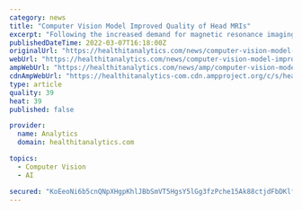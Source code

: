 ```yaml
---
category: news
title: "Computer Vision Model Improved Quality of Head MRIs"
excerpt: "Following the increased demand for magnetic resonance imaging (MRI) and the shortage of radiologists in recent years, a study published in Medical Image Analysis shows how creating a computer vision model can improve MRI production quality and reduce the time taken to report abnormal head exams."
publishedDateTime: 2022-03-07T16:18:00Z
originalUrl: "https://healthitanalytics.com/news/computer-vision-model-improved-quality-of-head-mris"
webUrl: "https://healthitanalytics.com/news/computer-vision-model-improved-quality-of-head-mris"
ampWebUrl: "https://healthitanalytics.com/news/amp/computer-vision-model-improved-quality-of-head-mris"
cdnAmpWebUrl: "https://healthitanalytics-com.cdn.ampproject.org/c/s/healthitanalytics.com/news/amp/computer-vision-model-improved-quality-of-head-mris"
type: article
quality: 39
heat: 39
published: false

provider:
  name: Analytics
  domain: healthitanalytics.com

topics:
  - Computer Vision
  - AI

secured: "KoEeoNi6b5cnQNpXHgpKhlJBbSmVT5HgsY5lGg3fzPche15Ak88ctjdFbDKlf6gQrHx1jqjft6Fv7/QBqpkn7PLixDrlKh9SlrmOu8gPUU5wk8rGfw6GZO2U3KjPsvquAzEkDbFpX/yb1pj1d9mxEWzTEpVHQP8bG4qLLkAnKqMjoZzZb1fF8liZqojYfr1i6G3RvLbldrJkPDYSTRe3HmbNo4u6TXOKVY7ivaEY69fmXvsapirWsbscm3hPXR9f4K4LHbyJts4DnXSZJ0PPGhTemjMCjgmDfdaP45dVkrO6EjWJllZTQlUCdGwallCcd+04PIOr/9K2eFJ5nYwPCBOd70lACTiUNZOqVUiG3ko=;ho/I5nOzkRR6nDxmYYR1Gg=="
---
```


